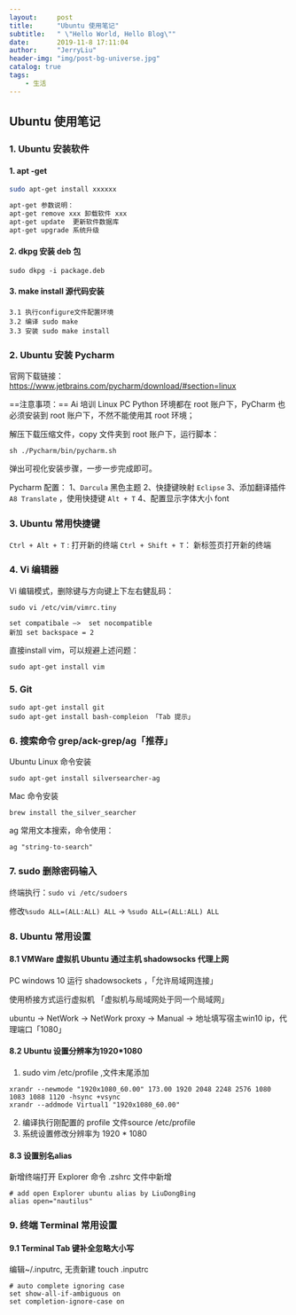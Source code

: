 ```yaml
---
layout:     post
title:      "Ubuntu 使用笔记"
subtitle:   " \"Hello World, Hello Blog\""
date:       2019-11-8 17:11:04
author:     "JerryLiu"
header-img: "img/post-bg-universe.jpg"
catalog: true
tags:
    - 生活
---
```


## Ubuntu 使用笔记

### 1. Ubuntu 安装软件

#### 1. apt -get

```bash
sudo apt-get install xxxxxx

apt-get 参数说明：
apt-get remove xxx 卸载软件 xxx
apt-get update  更新软件数据库
apt-get upgrade 系统升级
```

#### 2. dkpg 安装 deb 包

```
sudo dkpg -i package.deb
```

#### 3. make install 源代码安装

```
3.1 执行configure文件配置环境
3.2 编译 sudo make
3.3 安装 sudo make install
```

### 2. Ubuntu 安装 Pycharm

官网下载链接：
https://www.jetbrains.com/pycharm/download/#section=linux

==注意事项：==
Ai 培训 Linux PC Python 环境都在 root 账户下，PyCharm 也必须安装到 root 账户下，不然不能使用其 root 环境；

解压下载压缩文件，copy 文件夹到 root 账户下，运行脚本：

```
sh ./Pycharm/bin/pycharm.sh
```

弹出可视化安装步骤，一步一步完成即可。

Pycharm 配置：
1、`Darcula` 黑色主题
2、快捷键映射 `Eclipse` 
3、添加翻译插件 `A8 Translate` ，使用快捷键 `Alt + T`
4、配置显示字体大小 font

### 3. Ubuntu 常用快捷键

`Ctrl + Alt + T` : 		打开新的终端
`Ctrl + Shift + T`： 新标签页打开新的终端

### 4. Vi 编辑器

Vi 编辑模式，删除键与方向键上下左右健乱码：

```
sudo vi /etc/vim/vimrc.tiny

set compatibale —>  set nocompatible
新加 set backspace = 2
```

直接install vim，可以规避上述问题：

```
sudo apt-get install vim
```

### 5. Git

```
sudo apt-get install git 
sudo apt-get install bash-compleion 「Tab 提示」
```

### 6. 搜索命令 grep/ack-grep/ag「推荐」

Ubuntu Linux 命令安装

```shell
sudo apt-get install silversearcher-ag
```

Mac 命令安装

```shell
brew install the_silver_searcher
```

ag 常用文本搜索，命令使用：

```
ag "string-to-search"
```

### 7. sudo 删除密码输入

终端执行：`sudo vi /etc/sudoers`

修改`%sudo ALL=(ALL:ALL) ALL` -> `%sudo ALL=(ALL:ALL) ALL`

### 8. Ubuntu 常用设置

#### 8.1 VMWare 虚拟机 Ubuntu 通过主机 shadowsocks 代理上网

PC windows 10 运行 shadowsockets ，「允许局域网连接」

使用桥接方式运行虚拟机   「虚拟机与局域网处于同一个局域网」

ubuntu -> NetWork -> NetWork proxy -> Manual -> 地址填写宿主win10 ip，代理端口「1080」

#### 8.2 Ubuntu 设置分辨率为1920*1080

1. sudo vim /etc/profile ,文件末尾添加

```shell
xrandr --newmode "1920x1080_60.00" 173.00 1920 2048 2248 2576 1080 1083 1088 1120 -hsync +vsync
xrandr --addmode Virtual1 "1920x1080_60.00"
```

2. 编译执行刚配置的 profile 文件source /etc/profile
3. 系统设置修改分辨率为 1920 * 1080

#### 8.3 设置别名alias

新增终端打开 Explorer 命令 .zshrc 文件中新增

```shell
# add open Explorer ubuntu alias by LiuDongBing
alias open="nautilus"
```

### 9. 终端 Terminal 常用设置 

#### 9.1 Terminal  Tab 键补全忽略大小写

编辑~/.inputrc, 无责新建 touch .inputrc

```shell
# auto complete ignoring case
set show-all-if-ambiguous on
set completion-ignore-case on
```



